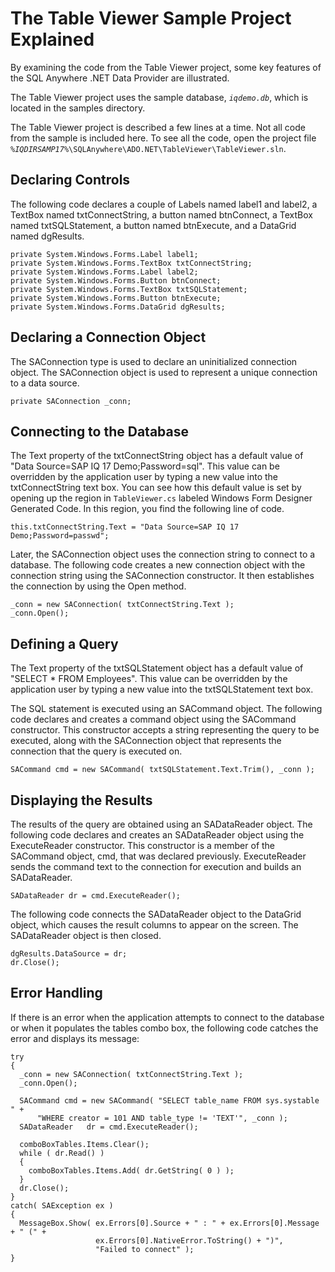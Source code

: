 <!-- loio3be3a1e76c5f1014bf68bf7419f899c2 -->

# The Table Viewer Sample Project Explained

By examining the code from the Table Viewer project, some key features of the SQL Anywhere .NET Data Provider are illustrated.

The Table Viewer project uses the sample database, <code><i>iqdemo.db</i></code>, which is located in the samples directory.

The Table Viewer project is described a few lines at a time. Not all code from the sample is included here. To see all the code, open the project file <code><i>%IQDIRSAMP17%</i>\SQLAnywhere\ADO.NET\TableViewer\TableViewer.sln</code>.



## Declaring Controls

The following code declares a couple of Labels named label1 and label2, a TextBox named txtConnectString, a button named btnConnect, a TextBox named txtSQLStatement, a button named btnExecute, and a DataGrid named dgResults.

```
private System.Windows.Forms.Label label1;
private System.Windows.Forms.TextBox txtConnectString;
private System.Windows.Forms.Label label2;
private System.Windows.Forms.Button btnConnect;
private System.Windows.Forms.TextBox txtSQLStatement;
private System.Windows.Forms.Button btnExecute;
private System.Windows.Forms.DataGrid dgResults;
```



## Declaring a Connection Object

The SAConnection type is used to declare an uninitialized connection object. The SAConnection object is used to represent a unique connection to a data source.

```
private SAConnection _conn;
```



## Connecting to the Database

The Text property of the txtConnectString object has a default value of "Data Source=SAP IQ 17 Demo;Password=sql". This value can be overridden by the application user by typing a new value into the txtConnectString text box. You can see how this default value is set by opening up the region in `TableViewer.cs` labeled Windows Form Designer Generated Code. In this region, you find the following line of code.

```
this.txtConnectString.Text = "Data Source=SAP IQ 17 Demo;Password=passwd";
```

Later, the SAConnection object uses the connection string to connect to a database. The following code creates a new connection object with the connection string using the SAConnection constructor. It then establishes the connection by using the Open method.

```
_conn = new SAConnection( txtConnectString.Text );
_conn.Open();
```



## Defining a Query

The Text property of the txtSQLStatement object has a default value of "SELECT \* FROM Employees". This value can be overridden by the application user by typing a new value into the txtSQLStatement text box.

The SQL statement is executed using an SACommand object. The following code declares and creates a command object using the SACommand constructor. This constructor accepts a string representing the query to be executed, along with the SAConnection object that represents the connection that the query is executed on.

```
SACommand cmd = new SACommand( txtSQLStatement.Text.Trim(), _conn );
```



## Displaying the Results

The results of the query are obtained using an SADataReader object. The following code declares and creates an SADataReader object using the ExecuteReader constructor. This constructor is a member of the SACommand object, cmd, that was declared previously. ExecuteReader sends the command text to the connection for execution and builds an SADataReader.

```
SADataReader dr = cmd.ExecuteReader();
```

The following code connects the SADataReader object to the DataGrid object, which causes the result columns to appear on the screen. The SADataReader object is then closed.

```
dgResults.DataSource = dr;
dr.Close();
```



## Error Handling

If there is an error when the application attempts to connect to the database or when it populates the tables combo box, the following code catches the error and displays its message:

```
try
{
  _conn = new SAConnection( txtConnectString.Text );
  _conn.Open();

  SACommand cmd = new SACommand( "SELECT table_name FROM sys.systable " +
      "WHERE creator = 101 AND table_type != 'TEXT'", _conn );
  SADataReader   dr = cmd.ExecuteReader();

  comboBoxTables.Items.Clear();
  while ( dr.Read() )
  {
    comboBoxTables.Items.Add( dr.GetString( 0 ) );
  }
  dr.Close();
} 
catch( SAException ex )
{
  MessageBox.Show( ex.Errors[0].Source + " : " + ex.Errors[0].Message + " (" +
                   ex.Errors[0].NativeError.ToString() + ")",
                   "Failed to connect" );
}
```

